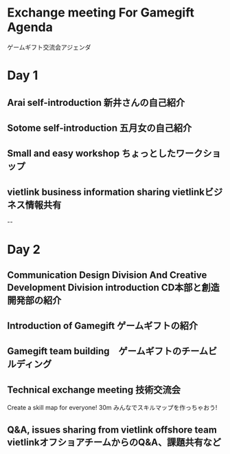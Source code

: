 <!-- $theme: default -->

# Exchange meeting For Gamegift Agenda
ゲームギフト交流会アジェンダ

# Day 1

## Arai self-introduction 新井さんの自己紹介

## Sotome self-introduction 五月女の自己紹介

## Small and easy workshop ちょっとしたワークショップ

## vietlink business information sharing vietlinkビジネス情報共有

--
# Day 2

## Communication Design Division And Creative Development Division introduction CD本部と創造開発部の紹介

## Introduction of Gamegift ゲームギフトの紹介
## Gamegift team building　ゲームギフトのチームビルディング

## Technical exchange meeting 技術交流会
Create a skill map for everyone! 30m
みんなでスキルマップを作っちゃおう!

## Q&A, issues sharing from vietlink offshore team vietlinkオフショアチームからのQ&A、課題共有など